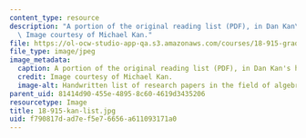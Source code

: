 ```yaml
---
content_type: resource
description: "A portion of the original reading list (PDF), in Dan Kan\u2019s handwriting.\
  \ Image courtesy of Michael Kan."
file: https://ol-ocw-studio-app-qa.s3.amazonaws.com/courses/18-915-graduate-topology-seminar-kan-seminar-fall-2014/f790817dad7ef5e76656a611093171a0_18-915-kan-list.jpg
file_type: image/jpeg
image_metadata:
  caption: A portion of the original reading list (PDF), in Dan Kan's handwriting.
  credit: Image courtesy of Michael Kan.
  image-alt: Handwritten list of research papers in the field of algebraic topology.
parent_uid: 81414d90-455e-4895-8c60-4619d3435206
resourcetype: Image
title: 18-915-kan-list.jpg
uid: f790817d-ad7e-f5e7-6656-a611093171a0
---
```

